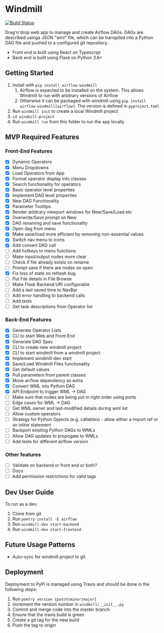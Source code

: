 # Windmill

[![Build Status](https://travis-ci.org/mayansalama/windmill.svg?branch=master)](https://travis-ci.org/mayansalama/windmill)

Drag'n'drop web app to manage and create Airflow DAGs. DAGs are described
usinga JSON "wml" file, which can be transpiled into a Python DAG file and 
pushed to a configured git repository.

- Front end is built using React on Typescript
- Back end is built using Flask on Python 3.6+

## Getting Started

1. Install with `pip install airflow-windmill`
   1. Airflow is expected to be installed on the system. This allows Windmill to run with arbitrary versions of Airflow
   2. Otherwise it can be packaged with windmill using `pip install airflow-windmill[airflow]`. The version is defined in `pyproject.toml`
2. Run `windmill init` to create a local Windmill project
3. `cd windmill-project`
4. Run `windmill run` from this folder to run the app locally

## MVP Required Features

### Front-End Features

- [x] Dynamic Operators
- [x] Menu Dropdowns
- [x] Load Operators from App
- [x] Format operator display into classes
- [x] Search functionality for operators
- [x] Basic operator level properties
- [x] Implement DAG level properties
- [x] New DAG Functionality
- [x] Parameter Tooltips
- [x] Render arbitrary viewport windows for New/Save/Load etc
- [x] Overwrite/Save prompt on New
- [x] DAG renaming and save functionality
- [x] Open dag from menu
- [x] Make save/load more efficient by removing non-essential values
- [x] Switch nav menu to icons 
- [x] Add convert DAG call
- [ ] Add hotkeys to menu functions
- [ ] Make input/output nodes more clear
- [ ] Check if file already exists on rename
- [ ] Prompt save if there are nodes on open
- [x] Fix loss of state on refresh bug
- [ ] Put File details in File Browse
- [ ] Make Flask Backend URI configurable
- [ ] Add a last saved time to NavBar
- [ ] Add error handling to backend calls
- [ ] Add tests
- [ ] Get task descriptions from Operator list

### Back-End Features

- [x] Generate Operator Lists
- [x] CLI to start Web and Front End
- [x] Generate DAG Spec
- [x] CLI to create new windmill project
- [x] CLI to start windmill from a windmill project
- [x] Implement windmill-dev start
- [x] Save/Load Windmill Files functionality
- [x] Get default values
- [x] Pull parameters from parent classes
- [x] Move airflow dependency as extra
- [x] Convert WML into Python DAG
- [x] API Endpoint to trigger WML -> DAG
- [ ] Make sure that nodes are being put in right order using ports
- [ ] Edge cases for WML -> DAG
- [ ] Get WML owner and last-modified details during wml list
- [ ] Allow custom operators
- [ ] Strategy for Python Opjects (e.g. callables) - allow either a import ref or an inline statement
- [ ] Backport existing Python DAGs to WMLs
- [ ] Allow DAG updates to propogate to WMLs
- [ ] Add tests for different airflow version

### Other features

- [ ] Validate on backend or front end or both?
- [ ] Doco
- [ ] Add permission restrictions for valid tags 

## Dev User Guide

To run as a dev:

1. Clone from git
2. Run `poetry install -E airflow`
3. Run `windmill-dev start-backend`
4. Run `windmill-dev start-frontend`

## Future Usage Patterns

- Auto-sync for windmill project to git

## Deployment

Deployment to PyPi is managed using Travis and should be done in the following steps:

1. Run `poetry version {patch|minor|major}`
2. Increment the version number in `windmill/__init__.py`
3. Commit and merge code into the master branch
4. Ensure that the travis build is green
5. Create a git tag for the new build
6. Push the tag to origin
